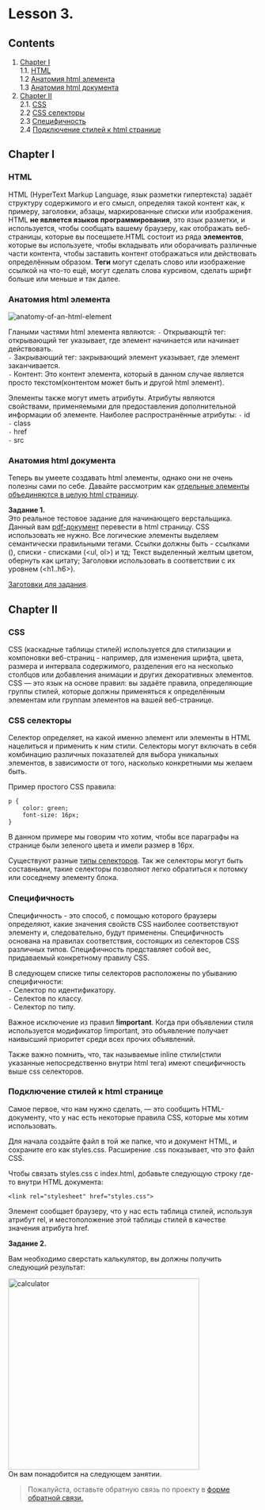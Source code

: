 #  Lesson 3.

## Contents

1. [Chapter I](#chapter-i) \
   1.1. [HTML](#html) \
   1.2 [Анатомия html элемента](#анатомия-html-элемента) \
   1.3 [Анатомия html документа](#анатомия-html-документа)
2. [Chapter II](#chapter-ii) \
   2.1. [CSS](#асинхронность-и-js) \
   2.2 [CSS селекторы](#css-селекторы) \
   2.3 [Специфичность](#специфичность) \
   2.4 [Подключение стилей к html странице](#подключение-стилей-к-html-странице) 


## Chapter I


### HTML 
HTML (HyperText Markup Language, язык разметки гипертекста) задаёт структуру содержимого и его смысл, определяя такой контент как, к примеру, заголовки, абзацы, маркированные списки или изображения. HTML **не является языков программирования**, это язык разметки, и используется, чтобы сообщать вашему браузеру, как отображать веб-страницы, которые вы посещаете.HTML состоит из ряда **элементов**, которые вы используете, чтобы вкладывать или оборачивать различные части контента, чтобы заставить контент отображаться или действовать определённым образом. **Теги** могут сделать слово или изображение ссылкой на что-то ещё, могут сделать слова курсивом, сделать шрифт больше или меньше и так далее.

### Анатомия html элемента 

![anatomy-of-an-html-element](https://user-images.githubusercontent.com/48245816/168473496-5f409738-59e4-4aca-b177-940dbb5614be.png)

Глаными частями html элемента являются:
`-` Открывающтй тег: открывающий тег указывает, где элемент начинается или начинает действовать. \
`-` Закрывающий тег: закрывающий элемент указывает, где элемент заканчивается. \
`-` Контент: Это контент элемента, который в данном случае является просто текстом(контентом может быть и другой html элемент). 

Элементы также могут иметь атрибуты.
Атрибуты являются свойствами, применяемыми для предоставления дополнительной информации об элементе. Наиболее распространённые атрибуты:
`-` id \
`-` class \
`-` href \
`-` src

### Анатомия html документа  

Теперь вы умеете создавать html элементы, однако они не очень полезны сами по себе. 
Давайте рассмотрим как [отдельные элементы объединяются в целую html страницу](./materials/Html_page.md).

**Задание 1.**  
Это реальное тестовое задание для начинающего верстальщика. Данный вам [pdf-документ](./materials/HTML-junior.pdf) перевести в html страницу. CSS использовать не нужно. Все логические элементы выделяем семантически правильными тегами. Ссылки должны быть - ссылками (<a>), списки - списками (<ul, ol>) и тд;
Текст выделенный желтым цветом, обернуть как цитату;
Заголовки использовать в соответствии с их уровнем (<h1..h6>).

[Заготовки для задания](./src//chapter_1/HTML-junior.docx).
<br>
   
## Chapter II

### СSS 
CSS (каскадные таблицы стилей) используется для стилизации и компоновки веб-страниц - например, для изменения шрифта, цвета, размера и интервала содержимого, разделения его на несколько столбцов или добавления анимации и других декоративных элементов. CSS — это язык на основе правил: вы задаёте правила, определяющие группы стилей, которые должны применяться к определённым элементам или группам элементов на вашей веб-странице.

### CSS селекторы

Селектор определяет, на какой именно элемент или элементы в HTML нацелиться и применить к ним стили. Селекторы могут включать в себя комбинацию различных показателей для выбора уникальных элементов, в зависимости от того, насколько конкретными мы желаем быть. 

Пример простого CSS правила:

```
p {
    color: green;
    font-size: 16px;
}
```
В данном примере мы говорим что хотим, чтобы все параграфы на странице были зеленого цвета и имели размер в 16px.

Существуют разные [типы селекторов](./materials/Css_selectors.md).
Так же селекторы могут быть составными, такие селекторы позволяют легко обратиться к потомку или соседнему элементу блока.  

### Специфичность

Специфичность - это способ, с помощью которого браузеры определяют, какие значения свойств CSS наиболее соответствуют элементу и, следовательно, будут применены. Специфичность основана на правилах соответствия, состоящих из селекторов CSS различных типов.
Специфичность представляет собой вес, придаваемый конкретному правилу CSS.

В следующем списке типы селекторов расположены по убыванию специфичности: \
`-` Селектор по идентификатору. \
`-` Селектов по классу. \
`-` Селектор по типу.

Важное исключение из правил **!important**. Когда при объявлении стиля используется модификатор !important, это объявление получает наивысший приоритет среди всех прочих объявлений.

Также важно помнить, что, так называемые inline стили(стили указанные непосредственно внутри html тега) имеют специфичность выше css селекторов.
### Подключение стилей к html странице

Самое первое, что нам нужно сделать, — это сообщить HTML-документу, что у нас есть некоторые правила CSS, которые мы хотим использовать. 

Для начала создайте файл в той же папке, что и документ HTML, и сохраните его как styles.css. Расширение .css показывает, что это файл CSS.

Чтобы связать styles.css с index.html, добавьте следующую строку где-то внутри<head> HTML документа:
```
<link rel="stylesheet" href="styles.css">
```
Элемент <link> сообщает браузеру, что у нас есть таблица стилей, используя атрибут rel, и местоположение этой таблицы стилей в качестве значения атрибута href. 
   
   
   **Задание 2.** 

 Вам необходимо сверстать калькулятор, вы должны получить следующий результат:
   
 <img width="386" alt="calculator" src="https://user-images.githubusercontent.com/48245816/168483326-41aedb35-5901-493e-b2fd-d1519a623e78.png">
   <br>
 Он вам понадобится на следующем занятии.
 <br>

 >Пожалуйста, оставьте обратную связь по проекту в [форме обратной связи.](https://forms.gle/TzFFwPteS8gWsvLr5)
